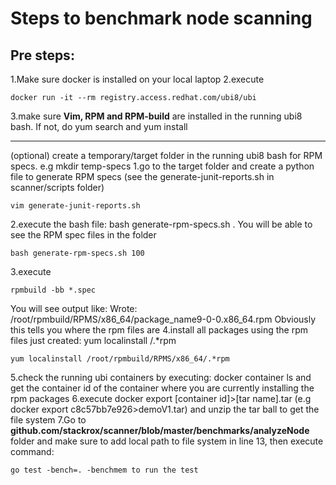 # Steps to benchmark node scanning 

## Pre steps:

1.Make sure docker is installed on your local laptop
2.execute
```
docker run -it --rm registry.access.redhat.com/ubi8/ubi
```
3.make sure **Vim, RPM and RPM-build** are installed in the running ubi8 bash. If not, do yum search <package name> and yum install <package name>

---------------------------------------------------------------------------------------------

(optional) create a temporary/target folder in the running ubi8 bash for RPM specs. e.g mkdir temp-specs
1.go to the target folder and create a python file to generate RPM specs (see the generate-junit-reports.sh in scanner/scripts folder)
```
vim generate-junit-reports.sh
```
2.execute the bash file: bash generate-rpm-specs.sh <number of the specs>  . You will be able to see the RPM spec files in the folder
```
bash generate-rpm-specs.sh 100
```
3.execute
```
rpmbuild -bb *.spec
```
You will see output like: Wrote: /root/rpmbuild/RPMS/x86_64/package_name9-0-0.x86_64.rpm Obviously this tells you where the rpm files are
4.install all packages using the rpm files just created: yum localinstall <path to rpm files>/.*rpm  
```
yum localinstall /root/rpmbuild/RPMS/x86_64/.*rpm
```
5.check the running ubi containers by executing: docker container ls and get the container id of the container where you are currently installing the rpm packages
6.execute docker export [container id]>[tar name].tar (e.g docker export c8c57bb7e926>demoV1.tar) and unzip the tar ball to get the file system
7.Go to **github.com/stackrox/scanner/blob/master/benchmarks/analyzeNode** folder and make sure to add local path to file system in line 13, then execute command:
```
go test -bench=. -benchmem to run the test
```
